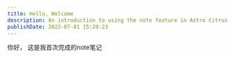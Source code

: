 ```yaml
---
title: Hello, Welcome
description: An introduction to using the note feature in Astro Citrus
publishDate: 2022-07-01 15:20:23
---
```


你好， 这是我首次完成的note笔记

